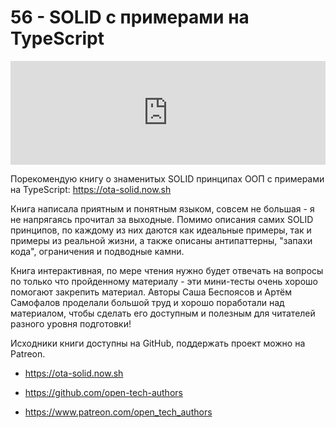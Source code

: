 # 56 - SOLID с примерами на TypeScript


<iframe width="100%" height="166" scrolling="no" frameborder="no" allow="autoplay" src="https://w.soundcloud.com/player/?url=https%3A//api.soundcloud.com/tracks/655630586&color=%23ff5500&auto_play=false&hide_related=true&show_comments=true&show_user=true&show_reposts=false&show_teaser=true"></iframe>



Порекомендую книгу о знаменитых SOLID принципах ООП с примерами на TypeScript: https://ota-solid.now.sh



Книга написала приятным и понятным языком, совсем не большая - я не напрягаясь прочитал за выходные. Помимо описания самих SOLID принципов, по каждому из них даются как идеальные примеры, так и примеры из реальной жизни, а также описаны антипаттерны, "запахи кода", ограничения и подводные камни.



Книга интерактивная, по мере чтения нужно будет отвечать на вопросы по только что пройденному материалу - эти мини-тесты очень хорошо помогают закрепить материал. Авторы Саша Беспоясов и Артём Самофалов проделали большой труд и хорошо поработали над материалом, чтобы сделать его доступным и полезным для читателей разного уровня подготовки!



Исходники книги доступны на GitHub, поддержать проект можно на Patreon.



- https://ota-solid.now.sh

- https://github.com/open-tech-authors

- https://www.patreon.com/open_tech_authors
